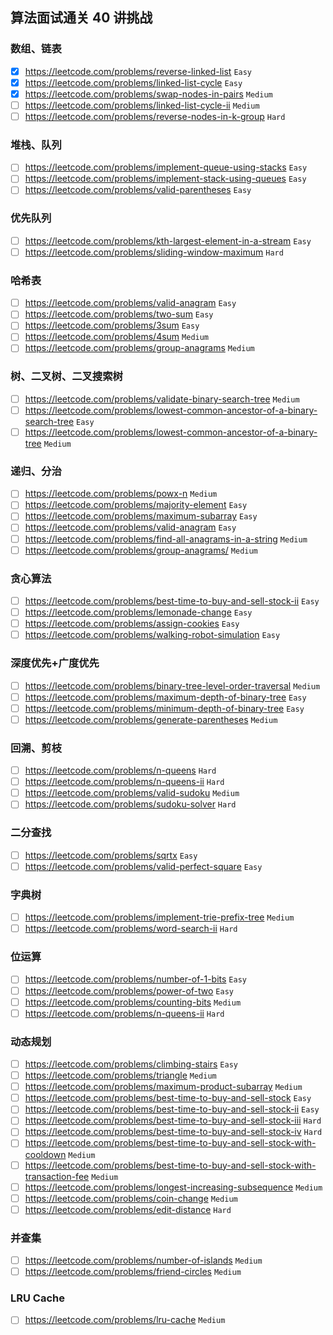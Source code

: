 ## 算法面试通关 40 讲挑战

### 数组、链表

- [x] https://leetcode.com/problems/reverse-linked-list `Easy`
- [x] https://leetcode.com/problems/linked-list-cycle `Easy`
- [x] https://leetcode.com/problems/swap-nodes-in-pairs `Medium`
- [ ] https://leetcode.com/problems/linked-list-cycle-ii `Medium`
- [ ] https://leetcode.com/problems/reverse-nodes-in-k-group `Hard`

### 堆栈、队列

- [ ] https://leetcode.com/problems/implement-queue-using-stacks `Easy`
- [ ] https://leetcode.com/problems/implement-stack-using-queues `Easy`
- [ ] https://leetcode.com/problems/valid-parentheses `Easy`

### 优先队列

- [ ] https://leetcode.com/problems/kth-largest-element-in-a-stream `Easy`
- [ ] https://leetcode.com/problems/sliding-window-maximum `Hard`

### 哈希表

- [ ] https://leetcode.com/problems/valid-anagram `Easy`
- [ ] https://leetcode.com/problems/two-sum `Easy`
- [ ] https://leetcode.com/problems/3sum `Easy`
- [ ] https://leetcode.com/problems/4sum `Medium`
- [ ] https://leetcode.com/problems/group-anagrams `Medium`

### 树、二叉树、二叉搜索树

- [ ] https://leetcode.com/problems/validate-binary-search-tree `Medium`
- [ ] https://leetcode.com/problems/lowest-common-ancestor-of-a-binary-search-tree `Easy`
- [ ] https://leetcode.com/problems/lowest-common-ancestor-of-a-binary-tree `Medium`

### 递归、分治

- [ ] https://leetcode.com/problems/powx-n `Medium`
- [ ] https://leetcode.com/problems/majority-element `Easy`
- [ ] https://leetcode.com/problems/maximum-subarray `Easy`
- [ ] https://leetcode.com/problems/valid-anagram `Easy`
- [ ] https://leetcode.com/problems/find-all-anagrams-in-a-string `Medium`
- [ ] https://leetcode.com/problems/group-anagrams/ `Medium`

### 贪⼼算法

- [ ] https://leetcode.com/problems/best-time-to-buy-and-sell-stock-ii `Easy`
- [ ] https://leetcode.com/problems/lemonade-change `Easy`
- [ ] https://leetcode.com/problems/assign-cookies `Easy`
- [ ] https://leetcode.com/problems/walking-robot-simulation `Easy`

### 深度优先+广度优先

- [ ] https://leetcode.com/problems/binary-tree-level-order-traversal `Medium`
- [ ] https://leetcode.com/problems/maximum-depth-of-binary-tree `Easy`
- [ ] https://leetcode.com/problems/minimum-depth-of-binary-tree `Easy`
- [ ] https://leetcode.com/problems/generate-parentheses `Medium`

### 回溯、剪枝

- [ ] https://leetcode.com/problems/n-queens `Hard`
- [ ] https://leetcode.com/problems/n-queens-ii `Hard`
- [ ] https://leetcode.com/problems/valid-sudoku `Medium`
- [ ] https://leetcode.com/problems/sudoku-solver `Hard`

### ⼆分查找

- [ ] https://leetcode.com/problems/sqrtx `Easy`
- [ ] https://leetcode.com/problems/valid-perfect-square `Easy`

### 字典树

- [ ] https://leetcode.com/problems/implement-trie-prefix-tree `Medium`
- [ ] https://leetcode.com/problems/word-search-ii `Hard`

### 位运算

- [ ] https://leetcode.com/problems/number-of-1-bits `Easy`
- [ ] https://leetcode.com/problems/power-of-two `Easy`
- [ ] https://leetcode.com/problems/counting-bits `Medium`
- [ ] https://leetcode.com/problems/n-queens-ii `Hard`

### 动态规划

- [ ] https://leetcode.com/problems/climbing-stairs `Easy`
- [ ] https://leetcode.com/problems/triangle `Medium`
- [ ] https://leetcode.com/problems/maximum-product-subarray `Medium`
- [ ] https://leetcode.com/problems/best-time-to-buy-and-sell-stock `Easy`
- [ ] https://leetcode.com/problems/best-time-to-buy-and-sell-stock-ii `Easy`
- [ ] https://leetcode.com/problems/best-time-to-buy-and-sell-stock-iii `Hard`
- [ ] https://leetcode.com/problems/best-time-to-buy-and-sell-stock-iv `Hard`
- [ ] https://leetcode.com/problems/best-time-to-buy-and-sell-stock-with-cooldown `Medium`
- [ ] https://leetcode.com/problems/best-time-to-buy-and-sell-stock-with-transaction-fee `Medium`
- [ ] https://leetcode.com/problems/longest-increasing-subsequence `Medium`
- [ ] https://leetcode.com/problems/coin-change `Medium`
- [ ] https://leetcode.com/problems/edit-distance `Hard`

### 并查集

- [ ] https://leetcode.com/problems/number-of-islands `Medium`
- [ ] https://leetcode.com/problems/friend-circles `Medium`

### LRU Cache

- [ ] https://leetcode.com/problems/lru-cache `Medium`
